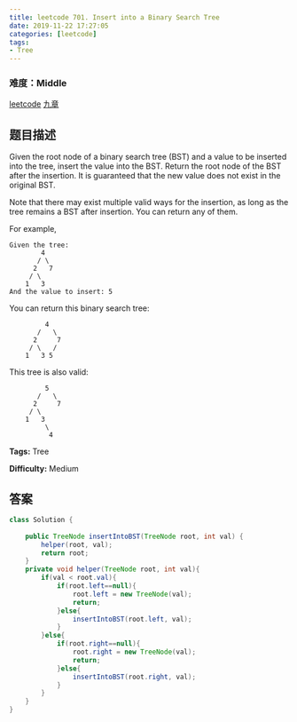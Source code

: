 ```yaml
---
title: leetcode 701. Insert into a Binary Search Tree
date: 2019-11-22 17:27:05
categories: [leetcode]
tags:
- Tree
---
```

### 难度：Middle

<a href="https://leetcode.com/problems/insert-into-a-binary-search-tree/">leetcode</a>
<a href="https://www.jiuzhang.com/solution/insert-into-a-binary-search-tree/">九章</a>
## 题目描述
Given the root node of a binary search tree (BST) and a value to be inserted
into the tree, insert the value into the BST. Return the root node of the BST
after the insertion. It is guaranteed that the new value does not exist in the
original BST.

Note that there may exist multiple valid ways for the insertion, as long as
the tree remains a BST after insertion. You can return any of them.

For example,
        
    Given the tree:
            4
           / \
          2   7
         / \
        1   3
    And the value to insert: 5
    

You can return this binary search tree:
        
             4
           /   \
          2     7
         / \   /
        1   3 5
    

This tree is also valid:
        
             5
           /   \
          2     7
         / \   
        1   3
             \
              4
    


**Tags:** Tree

**Difficulty:** Medium
## 答案
<!--more-->
```java
class Solution {
    
    public TreeNode insertIntoBST(TreeNode root, int val) {
        helper(root, val);
        return root;
    }
    private void helper(TreeNode root, int val){
        if(val < root.val){
            if(root.left==null){
                root.left = new TreeNode(val);
                return;
            }else{
                insertIntoBST(root.left, val);
            }
        }else{
            if(root.right==null){
                root.right = new TreeNode(val);
                return;
            }else{
                insertIntoBST(root.right, val);
            }
        }
    }
}
```